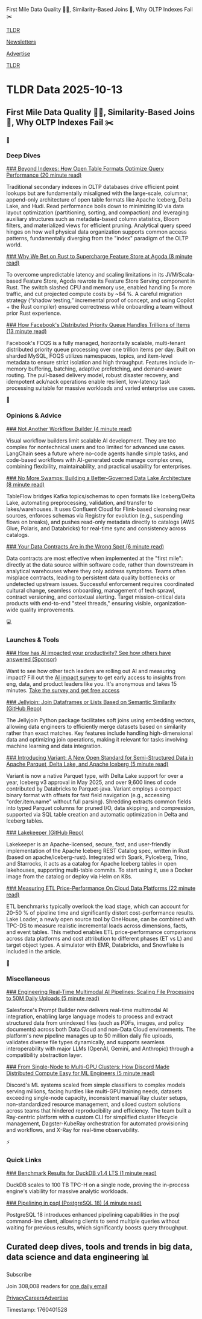First Mile Data Quality 🏃🏻, Similarity-Based Joins 🔗, Why OLTP Indexes Fail ✂️

[TLDR](/)

[Newsletters](/newsletters)

[Advertise](https://advertise.tldr.tech/)

[TLDR](/)

# TLDR Data 2025-10-13

## First Mile Data Quality 🏃🏻, Similarity-Based Joins 🔗, Why OLTP Indexes Fail ✂️

📱

### Deep Dives

[### Beyond Indexes: How Open Table Formats Optimize Query Performance (20 minute read)](https://jack-vanlightly.com/blog/2025/10/8/beyond-indexes-how-open-table-formats-optimize-query-performance?utm_source=tldrdata)

Traditional secondary indexes in OLTP databases drive efficient point lookups but are fundamentally misaligned with the large-scale, columnar, append-only architecture of open table formats like Apache Iceberg, Delta Lake, and Hudi. Read performance boils down to minimizing IO via data layout optimization (partitioning, sorting, and compaction) and leveraging auxiliary structures such as metadata-based column statistics, Bloom filters, and materialized views for efficient pruning. Analytical query speed hinges on how well physical data organization supports common access patterns, fundamentally diverging from the "index" paradigm of the OLTP world.

[### Why We Bet on Rust to Supercharge Feature Store at Agoda (8 minute read)](https://medium.com/agoda-engineering/why-we-bet-on-rust-to-supercharge-feature-store-at-agoda-ed4a70d2efb7?utm_source=tldrdata)

To overcome unpredictable latency and scaling limitations in its JVM/Scala-based Feature Store, Agoda rewrote its Feature Store Serving component in Rust. The switch slashed CPU and memory use, enabled handling 5x more traffic, and cut projected compute costs by ~84 %. A careful migration strategy (“shadow testing,” incremental proof of concept, and using Copilot + the Rust compiler) ensured correctness while onboarding a team without prior Rust experience.

[### How Facebook's Distributed Priority Queue Handles Trillions of Items (13 minute read)](https://blog.bytebytego.com/p/how-facebooks-distributed-priority?utm_source=tldrdata)

Facebook's FOQS is a fully managed, horizontally scalable, multi-tenant distributed priority queue processing over one trillion items per day. Built on sharded MySQL, FOQS utilizes namespaces, topics, and item-level metadata to ensure strict isolation and high throughput. Features include in-memory buffering, batching, adaptive prefetching, and demand-aware routing. The pull-based delivery model, robust disaster recovery, and idempotent ack/nack operations enable resilient, low-latency task processing suitable for massive workloads and varied enterprise use cases.

🚀

### Opinions & Advice

[### Not Another Workflow Builder (4 minute read)](https://blog.langchain.com/not-another-workflow-builder/?utm_source=tldrdata)

Visual workflow builders limit scalable AI development. They are too complex for nontechnical users and too limited for advanced use cases. LangChain sees a future where no-code agents handle simple tasks, and code-based workflows with AI-generated code manage complex ones, combining flexibility, maintainability, and practical usability for enterprises.

[### No More Swamps: Building a Better-Governed Data Lake Architecture (8 minute read)](https://www.confluent.io/blog/data-lake-governance-tableflow/?utm_source=tldrdata)

TableFlow bridges Kafka topics/schemas to open formats like Iceberg/Delta Lake, automating preprocessing, validation, and transfer to lakes/warehouses. It uses Confluent Cloud for Flink-based cleansing near sources, enforces schemas via Registry for evolution (e.g., suspending flows on breaks), and pushes read-only metadata directly to catalogs (AWS Glue, Polaris, and Databricks) for real-time sync and consistency across catalogs.

[### Your Data Contracts Are in the Wrong Spot (6 minute read)](https://dataproducts.substack.com/p/your-data-contracts-are-in-the-wrong?utm_source=tldrdata)

Data contracts are most effective when implemented at the "first mile": directly at the data source within software code, rather than downstream in analytical warehouses where they only address symptoms. Teams often misplace contracts, leading to persistent data quality bottlenecks or undetected upstream issues. Successful enforcement requires coordinated cultural change, seamless onboarding, management of tech sprawl, contract versioning, and contextual alerting. Target mission-critical data products with end-to-end "steel threads," ensuring visible, organization-wide quality improvements.

💻

### Launches & Tools

[### How has AI impacted your productivity? See how others have answered (Sponsor)](https://multitudes.typeform.com/to/uHFHmXrj?utm_source=tldr)

Want to see how other tech leaders are rolling out AI and measuring impact? Fill out the [AI impact survey](https://multitudes.typeform.com/to/uHFHmXrj?utm_source=tldr) to get early access to insights from eng, data, and product leaders like you. It's anonymous and takes 15 minutes. [Take the survey and get free access](https://multitudes.typeform.com/to/uHFHmXrj?utm_source=tldr)

[### Jellyjoin: Join Dataframes or Lists Based on Semantic Similarity (GitHub Repo)](https://github.com/olooney/jellyjoin?utm_source=tldrdata)

The Jellyjoin Python package facilitates soft joins using embedding vectors, allowing data engineers to efficiently merge datasets based on similarity rather than exact matches. Key features include handling high-dimensional data and optimizing join operations, making it relevant for tasks involving machine learning and data integration.

[### Introducing Variant: A New Open Standard for Semi-Structured Data in Apache Parquet, Delta Lake, and Apache Iceberg (5 minute read)](https://www.databricks.com/blog/introducing-variant-new-open-standard-semi-structured-data-apache-parquettm-delta-lake?utm_source=tldrdata)

Variant is now a native Parquet type, with Delta Lake support for over a year, Iceberg v3 approval in May 2025, and over 9,600 lines of code contributed by Databricks to Parquet-java. Variant employs a compact binary format with offsets for fast field navigation (e.g., accessing "order.item.name" without full parsing). Shredding extracts common fields into typed Parquet columns for pruned I/O, data skipping, and compression, supported via SQL table creation and automatic optimization in Delta and Iceberg tables.

[### Lakekeeper (GitHub Repo)](https://github.com/lakekeeper/lakekeeper?utm_source=tldrdata)

Lakekeeper is an Apache-licensed, secure, fast, and user-friendly implementation of the Apache Iceberg REST Catalog spec, written in Rust (based on apache/iceberg-rust). Integrated with Spark, PyIceberg, Trino, and Starrocks, it acts as a catalog for Apache Iceberg tables in open lakehouses, supporting multi-table commits. To start using it, use a Docker image from the catalog or deploy via Helm on K8s.

[### Measuring ETL Price-Performance On Cloud Data Platforms (22 minute read)](https://www.onehouse.ai/blog/measuring-etl-price-performance-on-cloud-data-platforms?utm_source=tldrdata)

ETL benchmarks typically overlook the load stage, which can account for 20-50 % of pipeline time and significantly distort cost-performance results. Lake Loader, a newly open source tool by OneHouse, can be combined with TPC-DS to measure realistic incremental loads across dimensions, facts, and event tables. This method enables ETL price-performance comparisons across data platforms and cost attribution to different phases (ET vs L) and target object types. A simulator with EMR, Databricks, and Snowflake is included in the article.

🎁

### Miscellaneous

[### Engineering Real-Time Multimodal AI Pipelines: Scaling File Processing to 50M Daily Uploads (5 minute read)](https://engineering.salesforce.com/building-real-time-multimodal-ai-pipelines-scaling-file-processing-to-50m-daily-uploads/?utm_source=tldrdata)

Salesforce's Prompt Builder now delivers real-time multimodal AI integration, enabling large language models to process and extract structured data from unindexed files (such as PDFs, images, and policy documents) across both Data Cloud and non-Data Cloud environments. The platform's new pipeline manages up to 50 million daily file uploads, validates diverse file types dynamically, and supports seamless interoperability with major LLMs (OpenAI, Gemini, and Anthropic) through a compatibility abstraction layer.

[### From Single-Node to Multi-GPU Clusters: How Discord Made Distributed Compute Easy for ML Engineers (5 minute read)](https://discord.com/blog/from-single-node-to-multi-gpu-clusters-how-discord-made-distributed-compute-easy-for-ml-engineers?utm_source=tldrdata)

Discord's ML systems scaled from simple classifiers to complex models serving millions, facing hurdles like multi-GPU training needs, datasets exceeding single-node capacity, inconsistent manual Ray cluster setups, non-standardized resource management, and siloed custom solutions across teams that hindered reproducibility and efficiency. The team built a Ray-centric platform with a custom CLI for simplified cluster lifecycle management, Dagster-KubeRay orchestration for automated provisioning and workflows, and X-Ray for real-time observability.

⚡️

### Quick Links

[### Benchmark Results for DuckDB v1.4 LTS (1 minute read)](https://duckdb.org/2025/10/09/benchmark-results-14-lts.html?utm_source=tldrdata)

DuckDB scales to 100 TB TPC-H on a single node, proving the in-process engine's viability for massive analytic workloads.

[### Pipelining in psql (PostgreSQL 18) (4 minute read)](https://postgresql.verite.pro/blog/2025/10/01/psql-pipeline.html?utm_source=tldrdata)

PostgreSQL 18 introduces enhanced pipelining capabilities in the psql command-line client, allowing clients to send multiple queries without waiting for previous results, which significantly boosts query throughput.

## Curated deep dives, tools and trends in big data, data science and data engineering 📊

Subscribe

Join 308,008 readers for [one daily email](/api/latest/data)

[Privacy](/privacy)[Careers](https://jobs.ashbyhq.com/tldr.tech)[Advertise](/data/advertise)

Timestamp: 1760401528